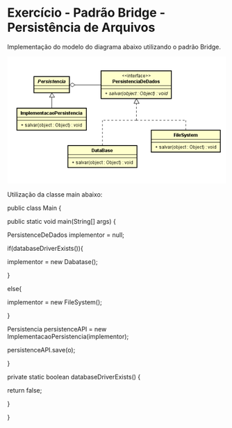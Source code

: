 #  Exercício - Padrão Bridge - Persistência de Arquivos

Implementação do modelo do diagrama abaixo utilizando o padrão Bridge.

![alt tag](https://github.com/GiseliSiqueira/POO2/blob/master/BridgePersistenciaArq/padrao_bridge.png)

Utilização da classe main abaixo:

public class Main {

public static void main(String[] args) {

PersistenceDeDados implementor = null;

if(databaseDriverExists()){

implementor = new Dabatase();

}

else{

implementor = new FileSystem();

}

Persistencia persistenceAPI = new ImplementacaoPersistencia(implementor);

persistenceAPI.save(o);

}



private static boolean databaseDriverExists() {

return false;

}

}

